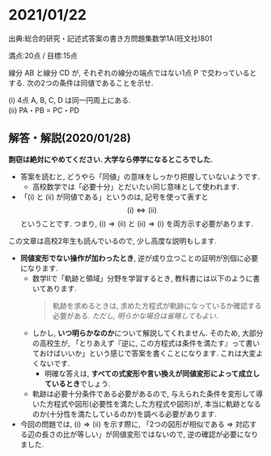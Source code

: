 # 2021/01/22

出典:総合的研究・記述式答案の書き方問題集数学1A(旺文社)801

満点:20点 / 目標:15点

線分 AB と線分 CD が, それぞれの線分の端点ではない1点 P で交わっているとする. 次の2つの条件は同値であることを示せ.

(i) 4点 A, B, C, D は同一円周上にある.  
(ii) PA・PB = PC・PD

<div style="page-break-before:always"></div>

## 解答・解説(2020/01/28)

**剽窃は絶対にやめてください. 大学なら停学になるところでした.**

- 答案を読むと, どうやら「同値」の意味をしっかり把握していないようです. 
    - 高校数学では「必要十分」とだいたい同じ意味として使われます.
- 「(i) と (ii) が同値である」というのは, 記号を使って表すと $$(\mathrm{i}) \Leftrightarrow (\mathrm{ii}) $$ ということです. つまり, $(\mathrm{i}) \Rightarrow (\mathrm{ii})$ と $(\mathrm{ii}) \Rightarrow (\mathrm{i})$ を両方示す必要があります.

この文章は高校2年生も読んでいるので, 少し高度な説明もします.

- **同値変形でない操作が加わったとき**, 逆が成り立つことの証明が別個に必要になります. 
    - 数学IIで「軌跡と領域」分野を学習するとき, 教科書には以下のように書いてあります.
        > 軌跡を求めるときは, 求めた方程式が軌跡になっているか確認する必要がある. *ただし, 明らかな場合は省略してもよい*.
    - しかし, **いつ明らかなのか**について解説してくれません. そのため, 大部分の高校生が, 「とりあえず『逆に, この方程式は条件を満たす』って書いておけばいいか」という感じで答案を書くことになります. これは大変よくないです.
        - 明確な答えは, **すべての式変形や言い換えが同値変形によって成立しているとき**でしょう.
    - 軌跡は必要十分条件である必要があるので, 与えられた条件を変形して導いた方程式や図形(必要性を満たした方程式や図形)が, 本当に軌跡となるのか(十分性を満たしているのか)を調べる必要があります.
- 今回の問題では, $(\mathrm{i}) \Rightarrow (\mathrm{ii})$ を示す際に, 「2つの図形が相似である $\Rightarrow$ 対応する辺の長さの比が等しい」が同値変形ではないので, 逆の確認が必要になりました.